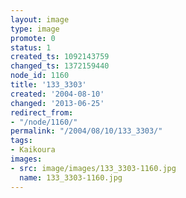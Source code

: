 ```yaml
---
layout: image
type: image
promote: 0
status: 1
created_ts: 1092143759
changed_ts: 1372159440
node_id: 1160
title: '133_3303'
created: '2004-08-10'
changed: '2013-06-25'
redirect_from:
- "/node/1160/"
permalink: "/2004/08/10/133_3303/"
tags:
- Kaikoura
images:
- src: image/images/133_3303-1160.jpg
  name: 133_3303-1160.jpg
---
```


